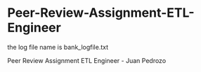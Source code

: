 # Peer-Review-Assignment-ETL-Engineer

the log file name is bank_logfile.txt


Peer Review Assignment ETL Engineer - Juan Pedrozo
